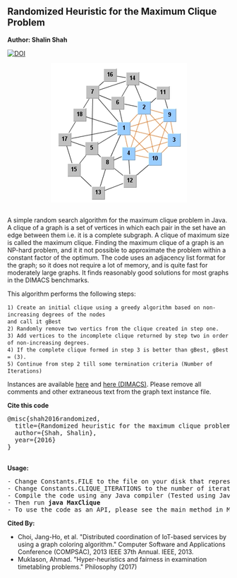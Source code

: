 <h2>Randomized Heuristic for the Maximum Clique Problem</h2>

<b>Author: Shalin Shah</b>

<a href="https://zenodo.org/badge/latestdoi/197826489"><img src="https://zenodo.org/badge/197826489.svg" alt="DOI"></a>

<div align="center"><img src="https://github.com/shah314/clique/raw/master/clique.jpg" align="center" border="0"></div><br>

A simple random search algorithm for the maximum clique problem in Java. A clique of a graph is a set of vertices in which each pair in the set have an edge between them i.e. it is a complete subgraph. A clique of maximum  size is called the maximum clique. Finding the maximum clique of a graph is an NP-hard problem, and it it not possible to approximate the problem within a constant factor of the optimum. The code uses an adjacency list format for the graph; so it does not require a lot of memory, and is quite fast for moderately large graphs. It finds reasonably good solutions for most graphs in the DIMACS benchmarks.

This algorithm performs the following steps:

	1) Create an initial clique using a greedy algorithm based on non-increasing degrees of the nodes
	and call it gBest
	2) Randomly remove two vertics from the clique created in step one.
	3) Add vertices to the incomplete clique returned by step two in order of non-increasing degrees.
	4) If the complete clique formed in step 3 is better than gBest, gBest = (3).
	5) Continue from step 2 till some termination criteria (Number of Iterations)

Instances are available <a href="http://www.nlsde.buaa.edu.cn/~kexu/benchmarks/graph-benchmarks.htm">here</a> and <a href="http://iridia.ulb.ac.be/~fmascia/maximum_clique/DIMACS-benchmark">here (DIMACS)</a>. Please remove all comments and other extraneous text from the graph text instance file.

<b>Cite this code</b><br>
<pre>
@misc{shah2016randomized,
  title={Randomized heuristic for the maximum clique problem},
  author={Shah, Shalin},
  year={2016}
}
</pre>
<br>
<b>Usage:</b>
<pre>
- Change Constants.FILE to the file on your disk that represents the graph
- Change Constants.CLIQUE_ITERATIONS to the number of iterations the algorithm should run for
- Compile the code using any Java compiler (Tested using Java 8)
- Then run <b>java MaxClique</b>
- To use the code as an API, please see the main method in MaxClique.java
</pre>

<b>Cited By:</b>
<ul>
<li>Choi, Jang-Ho, et al. "Distributed coordination of IoT-based services by using a graph coloring algorithm." Computer Software and Applications Conference (COMPSAC), 2013 IEEE 37th Annual. IEEE, 2013.</li>
<li>Muklason, Ahmad. "Hyper-heuristics and fairness in examination timetabling problems." Philosophy (2017)</li>
</ul>

